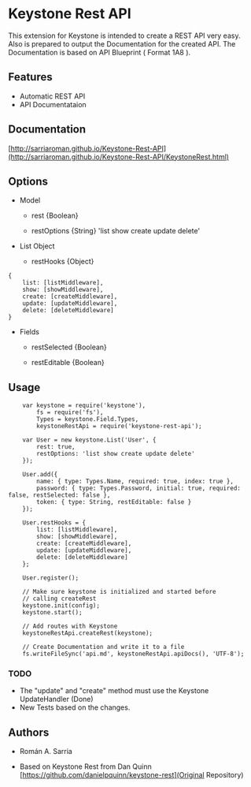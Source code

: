 # Keystone Rest API

This extension for Keystone is intended to create a REST API very easy. Also is prepared to output the Documentation for the created API. The Documentation is based on API Blueprint ( Format 1A8 ).

## Features
- Automatic REST API
- API Documentataion

## Documentation

[http://sarriaroman.github.io/Keystone-Rest-API](http://sarriaroman.github.io/Keystone-Rest-API/KeystoneRest.html)

## Options

 - Model  
 	+ rest {Boolean}  
	
	+ restOptions {String} 'list show create update delete'  
  
 - List Object    
  	+ restHooks {Object}  

```
{
    list: [listMiddleware],
    show: [showMiddleware],
    create: [createMiddleware],
    update: [updateMiddleware],
	delete: [deleteMiddleware]
}
```
   
 - Fields  
  	+ restSelected {Boolean}  
	
   	+ restEditable {Boolean}  

## Usage

```
    var keystone = require('keystone'),
		fs = require('fs'),
      	Types = keystone.Field.Types,
      	keystoneRestApi = require('keystone-rest-api');

    var User = new keystone.List('User', {
		rest: true,
		restOptions: 'list show create update delete'
	});

    User.add({
      	name: { type: Types.Name, required: true, index: true },
      	password: { type: Types.Password, initial: true, required: false, restSelected: false },
      	token: { type: String, restEditable: false }
    });
	
	User.restHooks = {
      	list: [listMiddleware],
      	show: [showMiddleware],
		create: [createMiddleware],
      	update: [updateMiddleware],
      	delete: [deleteMiddleware]
    };

    User.register();

    // Make sure keystone is initialized and started before
    // calling createRest
    keystone.init(config);
    keystone.start();

    // Add routes with Keystone
    keystoneRestApi.createRest(keystone);
	
	// Create Documentation and write it to a file
	fs.writeFileSync('api.md', keystoneRestApi.apiDocs(), 'UTF-8');
```

### TODO
- The "update" and "create" method must use the Keystone UpdateHandler (Done)  
- New Tests based on the changes.

## Authors

* Román A. Sarria  

* Based on Keystone Rest from Dan Quinn [https://github.com/danielpquinn/keystone-rest](Original Repository)  

